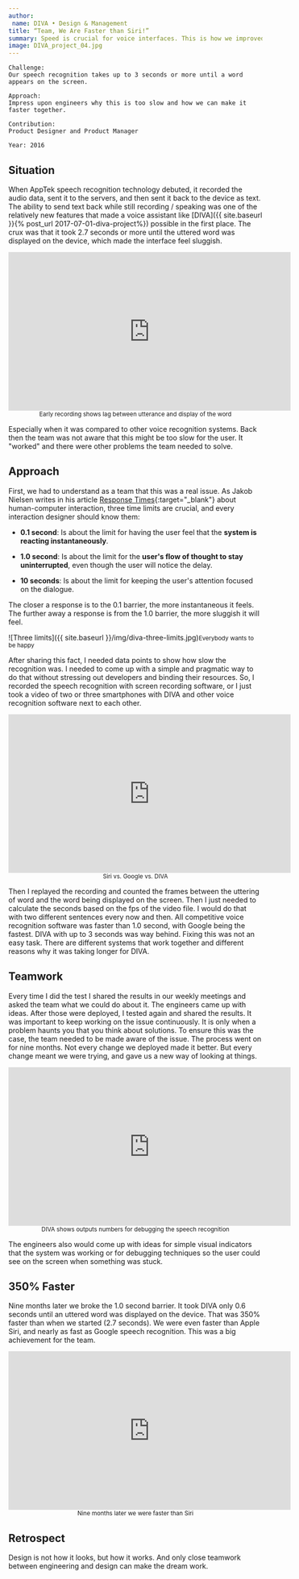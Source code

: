 ```yaml
---
author:
 name: DIVA • Design & Management
title: “Team, We Are Faster than Siri!”
summary: Speed is crucial for voice interfaces. This is how we improved our speed by 350%.
image: DIVA_project_04.jpg
---
```


```
Challenge:
Our speech recognition takes up to 3 seconds or more until a word appears on the screen.

Approach:
Impress upon engineers why this is too slow and how we can make it faster together.

Contribution:
Product Designer and Product Manager

Year: 2016
```

## Situation
When AppTek speech recognition technology debuted, it recorded the audio data, sent it to the servers, and then sent it back to the device as text. The ability to send text back while still recording / speaking was one of the relatively new features that made a voice assistant like [DIVA]({{ site.baseurl }}{% post_url 2017-07-01-diva-project%}) possible in the first place. The crux was that it took 2.7 seconds or more until the uttered word was displayed on the device, which made the interface feel sluggish. 

<iframe width="560" height="315" src="https://www.youtube.com/embed/UHHVISRcPoc?rel=0&amp;showinfo=0" frameborder="0" allowfullscreen></iframe><small><center>Early recording shows lag between utterance and display of the word</center></small>


Especially when it was compared to other voice recognition systems. Back then the team was not aware that this might be too slow for the user. It "worked" and there were other problems the team needed to solve.

## Approach
First, we had to understand as a team that this was a real issue. As Jakob Nielsen writes in his article [Response Times](https://www.nngroup.com/articles/response-times-3-important-limits/){:target="_blank"} about human-computer interaction, three time limits are crucial, and every interaction designer should know them:

- **0.1 second**: Is about the limit for having the user feel that the **system is reacting instantaneously**.

- **1.0 second**: Is about the limit for the **user's flow of thought to stay uninterrupted**, even though the user will notice the delay.

- **10 seconds**: Is about the limit for keeping the user's attention focused on the dialogue. 

The closer a response is to the 0.1 barrier, the more instantaneous it feels. The further away a response is from the 1.0 barrier, the more sluggish it will feel.

![Three limits]({{ site.baseurl }}/img/diva-three-limits.jpg)<small>Everybody wants to be happy</small>

After sharing this fact, I needed data points to show how slow the recognition was. I needed to come up with a simple and pragmatic way to do that without stressing out developers and binding their resources. So, I recorded the speech recognition with screen recording software, or I just took a video of two or three smartphones with DIVA and other voice recognition software next to each other. 

<iframe width="560" height="315" src="https://www.youtube.com/embed/ShbxG8ICIZ4?rel=0&amp;showinfo=0" frameborder="0" allowfullscreen></iframe><small><center>Siri vs. Google vs. DIVA</center></small>


Then I replayed the recording and counted the frames between the uttering of word and the word being displayed on the screen. Then I just needed to calculate the seconds based on the fps of the video file. I would do that with two different sentences every now and then. All competitive voice recognition software was faster than 1.0 second, with Google being the fastest. DIVA with up to 3 seconds was way behind. Fixing this was not an easy task. There are different systems that work together and different reasons why it was taking longer for DIVA.

## Teamwork
Every time I did the test I shared the results in our weekly meetings and asked the team what we could do about it. The engineers came up with ideas. After those were deployed, I tested again and shared the results. It was important to keep working on the issue continuously. It is only when a problem haunts you that you think about solutions. To ensure this was the case, the team needed to be made aware of the issue. The process went on for nine months. Not every change we deployed made it better. But every change meant we were trying, and gave us a new way of looking at things. 

<iframe width="560" height="315" src="https://www.youtube.com/embed/l1FXgdjkP70?rel=0&amp;showinfo=0" frameborder="0" allowfullscreen></iframe><small><center>DIVA shows outputs numbers for debugging the speech recognition</center></small>

The engineers also would come up with ideas for simple visual indicators that the system was working or for debugging techniques so the user could see on the screen when something was stuck. 

## 350% Faster 
Nine months later we broke the 1.0 second barrier. It took DIVA only 0.6 seconds until an uttered word was displayed on the device. That was 350% faster than when we started (2.7 seconds). We were even faster than Apple Siri, and nearly as fast as Google speech recognition. This was a big achievement for the team.

<iframe width="560" height="315" src="https://www.youtube.com/embed/Z8zWNs3hvTw?rel=0&amp;showinfo=0" frameborder="0" allowfullscreen></iframe><small><center>Nine months later we were faster than Siri</center></small>


## Retrospect
Design is not how it looks, but how it works. And only close teamwork between engineering and design can make the dream work.